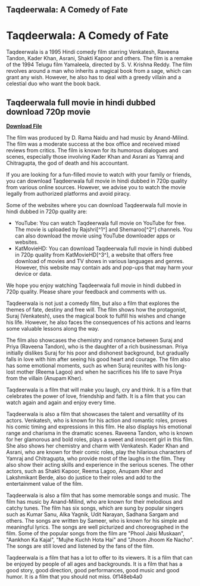 ## Taqdeerwala: A Comedy of Fate

  
# Taqdeerwala: A Comedy of Fate
 
Taqdeerwala is a 1995 Hindi comedy film starring Venkatesh, Raveena Tandon, Kader Khan, Asrani, Shakti Kapoor and others. The film is a remake of the 1994 Telugu film Yamaleela, directed by S. V. Krishna Reddy. The film revolves around a man who inherits a magical book from a sage, which can grant any wish. However, he also has to deal with a greedy villain and a celestial duo who want the book back.
 
## Taqdeerwala full movie in hindi dubbed download 720p movie


[**Download File**](https://www.google.com/url?q=https%3A%2F%2Furlca.com%2F2tKWTL&sa=D&sntz=1&usg=AOvVaw3ixHKRyUNkFBOEMtPLgMay)

 
The film was produced by D. Rama Naidu and had music by Anand-Milind. The film was a moderate success at the box office and received mixed reviews from critics. The film is known for its humorous dialogues and scenes, especially those involving Kader Khan and Asrani as Yamraj and Chitragupta, the god of death and his accountant.
 
If you are looking for a fun-filled movie to watch with your family or friends, you can download Taqdeerwala full movie in hindi dubbed in 720p quality from various online sources. However, we advise you to watch the movie legally from authorized platforms and avoid piracy.
 
Some of the websites where you can download Taqdeerwala full movie in hindi dubbed in 720p quality are:
 
- YouTube: You can watch Taqdeerwala full movie on YouTube for free. The movie is uploaded by Rajshri[^1^] and Shemaroo[^2^] channels. You can also download the movie using YouTube downloader apps or websites.
- KatMovieHD: You can download Taqdeerwala full movie in hindi dubbed in 720p quality from KatMovieHD[^3^], a website that offers free download of movies and TV shows in various languages and genres. However, this website may contain ads and pop-ups that may harm your device or data.

We hope you enjoy watching Taqdeerwala full movie in hindi dubbed in 720p quality. Please share your feedback and comments with us.
  
Taqdeerwala is not just a comedy film, but also a film that explores the themes of fate, destiny and free will. The film shows how the protagonist, Suraj (Venkatesh), uses the magical book to fulfill his wishes and change his life. However, he also faces the consequences of his actions and learns some valuable lessons along the way.
 
The film also showcases the chemistry and romance between Suraj and Priya (Raveena Tandon), who is the daughter of a rich businessman. Priya initially dislikes Suraj for his poor and dishonest background, but gradually falls in love with him after seeing his good heart and courage. The film also has some emotional moments, such as when Suraj reunites with his long-lost mother (Reema Lagoo) and when he sacrifices his life to save Priya from the villain (Anupam Kher).
 
Taqdeerwala is a film that will make you laugh, cry and think. It is a film that celebrates the power of love, friendship and faith. It is a film that you can watch again and again and enjoy every time.
  
Taqdeerwala is also a film that showcases the talent and versatility of its actors. Venkatesh, who is known for his action and romantic roles, proves his comic timing and expressions in this film. He also displays his emotional range and charisma in the dramatic scenes. Raveena Tandon, who is known for her glamorous and bold roles, plays a sweet and innocent girl in this film. She also shows her chemistry and charm with Venkatesh. Kader Khan and Asrani, who are known for their comic roles, play the hilarious characters of Yamraj and Chitragupta, who provide most of the laughs in the film. They also show their acting skills and experience in the serious scenes. The other actors, such as Shakti Kapoor, Reema Lagoo, Anupam Kher and Lakshmikant Berde, also do justice to their roles and add to the entertainment value of the film.
 
Taqdeerwala is also a film that has some memorable songs and music. The film has music by Anand-Milind, who are known for their melodious and catchy tunes. The film has six songs, which are sung by popular singers such as Kumar Sanu, Alka Yagnik, Udit Narayan, Sadhana Sargam and others. The songs are written by Sameer, who is known for his simple and meaningful lyrics. The songs are well picturized and choreographed in the film. Some of the popular songs from the film are "Phool Jaisi Muskaan", "Aankhon Ka Kajal", "Mujhe Kuchh Hota Hai" and "Jhoom Jhoom Ke Nacho". The songs are still loved and listened by the fans of the film.
 
Taqdeerwala is a film that has a lot to offer to its viewers. It is a film that can be enjoyed by people of all ages and backgrounds. It is a film that has a good story, good direction, good performances, good music and good humor. It is a film that you should not miss.
 0f148eb4a0
